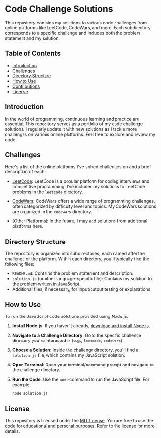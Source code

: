 # Code Challenge Solutions

This repository contains my solutions to various code challenges from online platforms like LeetCode, CodeWars, and more. Each subdirectory corresponds to a specific challenge and includes both the problem statement and my solution.

## Table of Contents

- [Introduction](#introduction)
- [Challenges](#challenges)
- [Directory Structure](#directory-structure)
- [How to Use](#how-to-use)
- [Contributions](#contributions)
- [License](#license)

## Introduction

In the world of programming, continuous learning and practice are essential. This repository serves as a portfolio of my code challenge solutions. I regularly update it with new solutions as I tackle more challenges on various online platforms. Feel free to explore and review my code.

## Challenges

Here's a list of the online platforms I've solved challenges on and a brief description of each:

- [LeetCode](https://leetcode.com/): LeetCode is a popular platform for coding interviews and competitive programming. I've included my solutions to LeetCode problems in the `leetcode` directory.

- [CodeWars](https://www.codewars.com/): CodeWars offers a wide range of programming challenges, often categorized by difficulty level and topics. My CodeWars solutions are organized in the `codewars` directory.

- [Other Platforms]: In the future, I may add solutions from additional platforms here.

## Directory Structure

The repository is organized into subdirectories, each named after the challenge or the platform. Within each directory, you'll typically find the following files:

- `README.md`: Contains the problem statement and description.
- `solution.js` (or other language-specific file): Contains my solution to the problem written in JavaScript.
- Additional files, if necessary, for input/output testing or explanations.

## How to Use

To run the JavaScript code solutions provided using Node.js:

1. **Install Node.js**: If you haven't already, [download and install Node.js](https://nodejs.org/).

2. **Navigate to a Challenge Directory**: Go to the specific challenge directory you're interested in (e.g., `leetcode`, `codewars`).

3. **Choose a Solution**: Inside the challenge directory, you'll find a `solution.js` file, which contains my JavaScript solution.

4. **Open Terminal**: Open your terminal/command prompt and navigate to the challenge directory.

5. **Run the Code**: Use the `node` command to run the JavaScript file. For example:
   ```bash
   node solution.js
   
## License

This repository is licensed under the [MIT License](LICENSE). You are free to use the code for educational and personal purposes. Refer to the license for more details.
